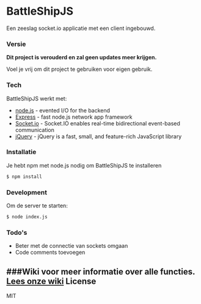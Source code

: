 # BattleShipJS

Een zeeslag socket.io applicatie met een client ingebouwd.

### Versie
__Dit project is verouderd en zal geen updates meer krijgen.__ 

Voel je vrij om dit project te gebruiken voor eigen gebruik.

### Tech

BattleShipJS werkt met:

* [node.js] - evented I/O for the backend
* [Express] - fast node.js network app framework
* [Socket.io] - Socket.IO enables real-time bidirectional event-based communication
* [jQuery] - jQuery is a fast, small, and feature-rich JavaScript library

### Installatie

Je hebt npm met node.js nodig om BattleShipJS te installeren

```sh
$ npm install
```

### Development

Om de server te starten:
```sh
$ node index.js
```
### Todo's

 - Beter met de connectie van sockets omgaan
 - Code comments toevoegen

###Wiki
voor meer informatie over alle functies. [Lees onze wiki]
License
----

MIT

[lees onze wiki]: https://github.com/zaddev/BattleShipJS/wiki
[node.js]:http://nodejs.org
[jQuery]:http://jquery.com
[express]:http://expressjs.com
[socket.io]:http://socket.io/
